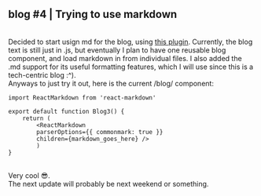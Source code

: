 ## blog #4 | Trying to use markdown
\
Decided to start usign md for the blog, using [this plugin](https://github.com/remarkjs/react-markdown).  Currently, the blog text is still just
in .js, but eventually I plan to have one reusable blog component, and load markdown in from individual files. I also added the .md support for
its useful formatting features, which I will use since this is a tech-centric blog :^).
\
Anyways to just try it out, here is the current /blog/ component:

```
import ReactMarkdown from 'react-markdown'

export default function Blog3() {
    return (
        <ReactMarkdown
        parserOptions={{ commonmark: true }}
        children={markdown_goes_here} />
        )
}
```

\
Very cool 😎.
\
The next update will probably be next weekend or something.
